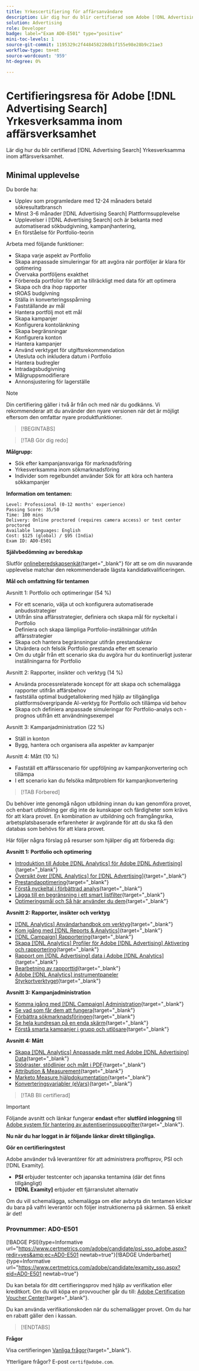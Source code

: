 ```yaml
---
title: Yrkescertifiering för affärsanvändare
description: Lär dig hur du blir certifierad som Adobe [!DNL Advertising Search] Yrkesverksamma inom affärsverksamhet.
solution: Advertising
role: Developer
badge: label="Exam AD0-E501" type="positive"
mini-toc-levels: 1
source-git-commit: 1195329c2f448458228db1f155e98e28b9c21ae3
workflow-type: tm+mt
source-wordcount: '959'
ht-degree: 0%

---
```


# Certifieringsresa för Adobe [!DNL Advertising Search] Yrkesverksamma inom affärsverksamhet

Lär dig hur du blir certifierad [!DNL Advertising Search] Yrkesverksamma inom affärsverksamhet.

## Minimal upplevelse

Du borde ha:

* Upplev som programledare med 12-24 månaders betald sökresultatbransch
* Minst 3-6 månader [!DNL Advertising Search] Plattformsupplevelse
* Upplevelser i [!DNL Advertising Search] och är bekanta med automatiserad sökbudgivning, kampanjhantering,
* En förståelse för Portfolio-teorin

Arbeta med följande funktioner:

* Skapa varje aspekt av Portfolio
* Skapa anpassade simuleringar för att avgöra när portföljer är klara för optimering
* Övervaka portföljens exakthet
* Förbereda portfolior för att ha tillräckligt med data för att optimera
* Skapa och dra ihop rapporter
* tROAS budgivning
* Ställa in konverteringsspårning
* Fastställande av mål
* Hantera portfölj mot ett mål
* Skapa kampanjer
* Konfigurera kontolänkning
* Skapa begränsningar
* Konfigurera konton
* Hantera kampanjer
* Använd verktyget för utgiftsrekommendation
* Utesluta och inkludera datum i Portfolio
* Hantera budregler
* Intradagsbudgivning
* Målgruppsmodifierare
* Annonsjustering för lagerställe

>[!NOTE]
>
>Din certifiering gäller i två år från och med när du godkänns. Vi rekommenderar att du använder den nyare versionen när det är möjligt eftersom den omfattar nyare produktfunktioner.

>[!BEGINTABS]

>[!TAB Gör dig redo]

**Målgrupp:**

* Sök efter kampanjansvariga för marknadsföring
* Yrkesverksamma inom sökmarknadsföring
* Individer som regelbundet använder Sök för att köra och hantera sökkampanjer

**Information om tentamen:**

```
Level: Professional (0-12 months' experience)
Passing Score: 35/50
Time: 100 mins
Delivery: Online proctored (requires camera access) or test center proctored
Available languages: English
Cost: $125 (global) / $95 (India)
Exam ID: AD0-E501
```

**Självbedömning av beredskap**

Slutför [onlineberedskapsenkät](https://scorpion.caveon.com/launchpad/ad-q-e407-readiness-questionnaire-for-adobe-target-architect-master-exam-copy-2yfz3t/ad-q-e501-readiness-questionnaire-for-adobe-advertising-cloud-search-business-practitioner-professional-exam){target="_blank"} för att se om din nuvarande upplevelse matchar den rekommenderade lägsta kandidatkvalificeringen.

**Mål och omfattning för tentamen**

Avsnitt 1: Portfolio och optimeringar (54 %)

* För ett scenario, välja ut och konfigurera automatiserade anbudsstrategier
* Utifrån sina affärsstrategier, definiera och skapa mål för nyckeltal i Portfolio
* Definiera och skapa lämpliga Portfolio-inställningar utifrån affärsstrategier
* Skapa och hantera begränsningar utifrån prestandakrav
* Utvärdera och felsök Portfolio prestanda efter ett scenario
* Om du utgår från ett scenario ska du avgöra hur du kontinuerligt justerar inställningarna för Portfolio

Avsnitt 2: Rapporter, insikter och verktyg (14 %)

* Använda processrelaterade koncept för att skapa och schemalägga rapporter utifrån affärsbehov
* fastställa optimal budgetallokering med hjälp av tillgängliga plattformsövergripande AI-verktyg för Portfolio och tillämpa vid behov
* Skapa och definiera anpassade simuleringar för Portfolio-analys och -prognos utifrån ett användningsexempel

Avsnitt 3: Kampanjadministration (22 %)

* Ställ in konton
* Bygg, hantera och organisera alla aspekter av kampanjer

Avsnitt 4: Mått (10 %)

* Fastställ ett affärsscenario för uppföljning av kampanjkonvertering och tillämpa
* I ett scenario kan du felsöka måttproblem för kampanjkonvertering

>[!TAB Förbered]

Du behöver inte genomgå någon utbildning innan du kan genomföra provet, och enbart utbildning ger dig inte de kunskaper och färdigheter som krävs för att klara provet. En kombination av utbildning och framgångsrika, arbetsplatsbaserade erfarenheter är avgörande för att du ska få den databas som behövs för att klara provet.

Här följer några förslag på resurser som hjälper dig att förbereda dig:

**Avsnitt 1: Portfolio och optimering**

* [Introduktion till Adobe [!DNL Analytics] för Adobe [!DNL Advertising]](https://experienceleague.adobe.com/docs/advertising-cloud-learn/tutorials/analytics/intro-a4adc.html?lang=en){target="_blank"}
* [Översikt över [!DNL Analytics] for [!DNL Advertising]](https://experienceleague.adobe.com/docs/advertising-cloud/integrations/analytics/overview.html?lang=en){target="_blank"}
* [Prestandaoptimering](https://business.adobe.com/in/products/advertising/performance-optimization.html){target="_blank"}
* [Förstå nyckeltal i förbättrad analys](https://experienceleague.adobe.com/docs/workfront-learn/tutorials-workfront/reporting/enhanced-analytics/10-kpis-overview.html){target="_blank"}
* [Lägga till en begränsning i ett smart listfilter](https://experienceleague.adobe.com/docs/marketo/using/product-docs/core-marketo-concepts/smart-lists-and-static-lists/using-smart-lists/add-a-constraint-to-a-smart-list-filter.html?lang=en){target="_blank"}
* [Optimeringsmål och Så här använder du dem](https://experienceleague.adobe.com/docs/advertising-cloud/dsp/optimization/optimization-goals.html?lang=en){target="_blank"}

**Avsnitt 2: Rapporter, insikter och verktyg**

* [[!DNL Analytics] Användarhandbok om verktyg](https://experienceleague.adobe.com/docs/analytics/analyze/home.html?lang=en){target="_blank"}
* [Kom igång med [!DNL Reports & Analytics]](https://experienceleague.adobe.com/docs/analytics/analyze/reports-analytics/getting-started.html?lang=en){target="_blank"}
* [[!DNL Campaign] Rapportering](https://business.adobe.com/in/products/campaign/campaign-reporting.html){target="_blank"}
* [Skapa [!DNL Analytics] Profiler för Adobe [!DNL Advertising] Aktivering och rapportering](https://experienceleague.adobe.com/docs/advertising-cloud-learn/tutorials/analytics/analytics-profiles-a4adc.html?lang=en){target="_blank"}
* [Rapport om [!DNL Advertising] data i Adobe [!DNL Analytics]](https://experienceleague.adobe.com/docs/analytics/integration/advertising-analytics/advertising-analytics-workflow/aa-report-ad-data-an.html?lang=en){target="_blank"}
* [Bearbetning av rapporttid](https://experienceleague.adobe.com/docs/analytics/components/virtual-report-suites/vrs-report-time-processing.html?lang=en){target="_blank"}
* [Adobe [!DNL Analytics] instrumentpaneler Styrkortverktyget](https://experienceleague.adobe.com/docs/analytics-learn/tutorials/additional-tools/analytics-dashboards/adobe-analytics-dashboards-scorecard-builder.html?lang=en){target="_blank"}

**Avsnitt 3: Kampanjadministration**

* [Komma igång med [!DNL Campaign] Administration](https://experienceleague.adobe.com/docs/campaign-standard/using/administrating/get-started-campaign-administration.html?lang=en){target="_blank"}
* [Se vad som får dem att fungera](https://business.adobe.com/in/products/campaign/campaign-management.html){target="_blank"}
* [Förbättra sökmarknadsföringen](https://www.adobe.com/content/dam/www/us/en/avstg/search-marketing-management/pdfs/Adobe_Advertising_Cloud_Search_Marketing_Tips_and_Tricks_Sheet.pdf){target="_blank"}
* [Se hela kundresan på en enda skärm](https://business.adobe.com/in/products/campaign/adobe-campaign.html){target="_blank"}
* [Förstå smarta kampanjer i grupp och utlösare](https://experienceleague.adobe.com/docs/marketo/using/product-docs/core-marketo-concepts/smart-campaigns/creating-a-smart-campaign/understanding-batch-and-trigger-smart-campaigns.html?lang=en){target="_blank"}

**Avsnitt 4: Mått**

* [Skapa [!DNL Analytics] Anpassade mått med Adobe [!DNL Advertising] Data](https://experienceleague.adobe.com/docs/advertising-cloud-learn/tutorials/analytics/analytics-custom-metrics-a4adc.html?lang=en){target="_blank"}
* [Stödraster, stödlinjer och mått i PDF](https://helpx.adobe.com/in/acrobat/using/grids-guides-measurements-pdfs.html){target="_blank"}
* [Attribution &amp; Measurement](https://business.adobe.com/in/products/advertising/attribution-measurement.html){target="_blank"}
* [Marketo Measure hjälpdokumentation](https://experienceleague.adobe.com/docs/marketo-measure/using/home.html?lang=en){target="_blank"}
* [Konverteringsvariabler (eVars)](https://experienceleague.adobe.com/docs/analytics/admin/admin-tools/manage-report-suites/edit-report-suite/conversion-variables/conversion-var-admin.html?lang=en){target="_blank"}

>[!TAB Bli certifierad]

>[!IMPORTANT]
>
>Följande avsnitt och länkar fungerar **endast**  efter **slutförd inloggning** till [Adobe system för hantering av autentiseringsuppgifter](http://www.certmetrics.com/adobe){target="_blank"}.

**Nu när du har loggat in är följande länkar direkt tillgängliga.**

**Gör en certifieringstest**

Adobe använder två leverantörer för att administrera proffsprov, PSI och [!DNL Examity].

* **PSI** erbjuder testcenter och japanska tentamina (där det finns tillgängligt)
* **[!DNL Examity]** erbjuder ett fjärranslutet alternativ

Om du vill schemalägga, schemalägga om eller avbryta din tentamen klickar du bara på valfri leverantör och följer instruktionerna på skärmen. Så enkelt är det!

### Provnummer: AD0-E501

[!BADGE PSI]{type=Informative url="https://www.certmetrics.com/adobe/candidate/psi_sso_adobe.aspx?redir=yes&amp;ec=AD0-E501 newtab=true"}[!BADGE Underbarhet]{type=Informative url="https://www.certmetrics.com/adobe/candidate/examity_sso.aspx?eid=AD0-E501 newtab=true"}

Du kan betala för ditt certifieringsprov med hjälp av verifikation eller kreditkort. Om du vill köpa en provvoucher går du till: [Adobe Certification Voucher Center](https://market.xvoucher.com/adobe/global){target="_blank"}.

Du kan använda verifikationskoden när du schemalägger provet. Om du har en rabatt gäller den i kassan.

>[!ENDTABS]

**Frågor**

Visa certifieringen [Vanliga frågor](https://experienceleague.adobe.com/docs/certification/certification/faq.html?lang=en){target="_blank"}.

Ytterligare frågor? E-post `certif@adobe.com`.
